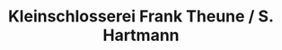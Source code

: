 ---
title: "Kleinschlosserei Frank Theune / S. Hartmann"
url: /goettingen/kleinschlosserei-frank-theune-s-hartmann/
shop: Basteln
---